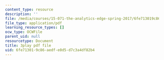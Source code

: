 ```yaml
---
content_type: resource
description: ''
file: /media/courses/15-071-the-analytics-edge-spring-2017/6fe713019c86aedfe0d5d7c3a4df82b4_n19qLvOY-rc.pdf
file_type: application/pdf
learning_resource_types: []
ocw_type: OCWFile
parent_uid: null
resourcetype: Document
title: 3play pdf file
uid: 6fe71301-9c86-aedf-e0d5-d7c3a4df82b4
---
```

